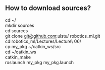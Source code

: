 ## How to download sources?  
cd ~/  
mkdir sources  
cd sources  
git clone git@github.com:ulstu/  robotics_ml.git  
cd robotics_ml/Lectures/Lecture\ 06/  
cp my_pkg ~/catkin_ws/src  
cd ~/catkin_ws  
catkin_make  
roslaunch my_pkg my_pkg.launch   
